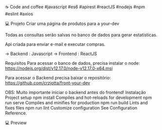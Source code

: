 ☕ Code and coffee #javascript #es6 #apirest #reactJS #nodejs #npm #eslint #axios

💻 Projeto Criar uma página de produtos para a your-dev

Todas as consultas serão salvas no banco de dados para gerar estatísticas.

Api criada para enviar e-mail e executar compras.

-> Backend : Javascript -> Frontend : ReactJS

Requisítos Para acessar o banco de dados, precisa instalar o node: https://nodejs.org/dist/v12.17.0/node-v12.17.0-x64.msi

Para acessar o Backend precisa baixar o repositório: https://github.com/crzjotta/front-your-dev

OBS: Muito importante iniciar o backend antes do frontend! Instalação Project setup npm install Compiles and hot-reloads for development npm run serve Compiles and minifies for production npm run build Lints and fixes files npm run lint Customize configuration See Configuration Reference.

💻 Preview